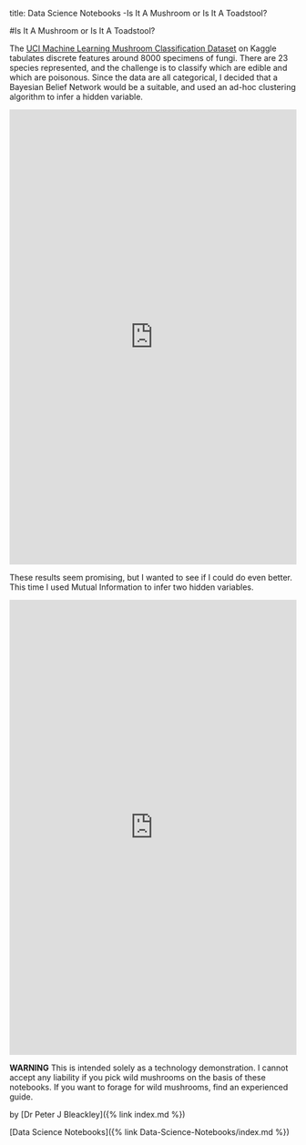 title: Data Science Notebooks -Is It A Mushroom or Is It A Toadstool?

#Is It A Mushroom or Is It A Toadstool?

The [UCI Machine Learning Mushroom Classification Dataset](https://www.kaggle.com/uciml/mushroom-classification) on Kaggle tabulates discrete features around 8000 specimens of fungi. There are 23 species represented, and the challenge is to classify which are edible and which are poisonous. Since the data are all categorical, I decided that a Bayesian Belief Network would be a suitable, and used an ad-hoc clustering algorithm to infer a hidden variable.

<iframe frameborder="0" height="800" scrolling="auto" src="https://www.kaggle.com/embed/petebleackley/bayesian-belief-network-for-fungus-edibility?kernelSessionId=1503132" title="Bayesian Belief Network for fungus edibility" width="100%"></iframe>

These results seem promising, but I wanted to see if I could do even better. This time I used Mutual Information to infer two hidden variables.

<iframe frameborder="0" height="800" scrolling="auto" src="https://www.kaggle.com/embed/petebleackley/bayesian-belief-network-for-fungi-2?kernelSessionId=6991228" title="Bayesian Belief Network for Fungi 2" width="100%"></iframe>

**WARNING** This is intended solely as a technology demonstration. I cannot accept any liability if you pick wild mushrooms on the basis of these notebooks. If you want to forage for wild mushrooms, find an experienced guide.

by [Dr Peter J Bleackley]({% link index.md %})

[Data Science Notebooks]({% link Data-Science-Notebooks/index.md %})
